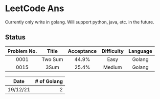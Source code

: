 LeetCode Ans
===
Currently only write in golang.
Will support python, java, etc. in the future.

## Status

|Problem No.|Title|Acceptance|Difficulty|Language|
|:-:|:-:|:-: | :-: | :-: |
|0001|Two Sum|44.9%|Easy|Golang
|0015|3Sum|25.4%|Medium|Golang

|Date|# of Golang
|:-:|-:|
|19/12/21|2
